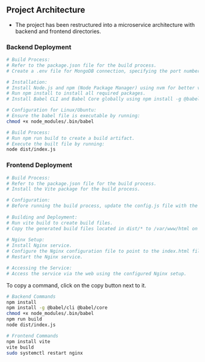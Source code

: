 ## Project Architecture

- The project has been restructured into a microservice architecture with backend and frontend directories.

### Backend Deployment

```bash
# Build Process:
# Refer to the package.json file for the build process.
# Create a .env file for MongoDB connection, specifying the port number and MongoDB URL. Adjust the MongoDB URL accordingly.

# Installation:
# Install Node.js and npm (Node Package Manager) using nvm for better version control.
# Run npm install to install all required packages.
# Install Babel CLI and Babel Core globally using npm install -g @babel/cli @babel/core.

# Configuration for Linux/Ubuntu:
# Ensure the babel file is executable by running:
chmod +x node_modules/.bin/babel

# Build Process:
# Run npm run build to create a build artifact.
# Execute the built file by running:
node dist/index.js
```

### Frontend Deployment

```bash
# Build Process:
# Refer to the package.json file for the build process.
# Install the Vite package for the build process.

# Configuration:
# Before running the build process, update the config.js file with the backend URL.
   
# Building and Deployment:
# Run vite build to create build files.
# Copy the generated build files located in dist/* to /var/www/html on the Linux/Ubuntu machine.
   
# Nginx Setup:
# Install Nginx service.
# Configure the Nginx configuration file to point to the index.html file located in /var/www/html.
# Restart the Nginx service.

# Accessing the Service:
# Access the service via the web using the configured Nginx setup.
```

To copy a command, click on the copy button next to it.

```bash
# Backend Commands
npm install
npm install -g @babel/cli @babel/core
chmod +x node_modules/.bin/babel
npm run build
node dist/index.js
```

```bash
# Frontend Commands
npm install vite
vite build
sudo systemctl restart nginx
```
